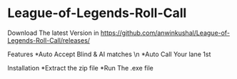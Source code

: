 # League-of-Legends-Roll-Call

Download The latest Version in https://github.com/anwinkushal/League-of-Legends-Roll-Call/releases/

Features
*Auto Accept Blind & AI matches \n
*Auto Call Your lane 1st 

Installation
*Extract the zip file
*Run The .exe file
